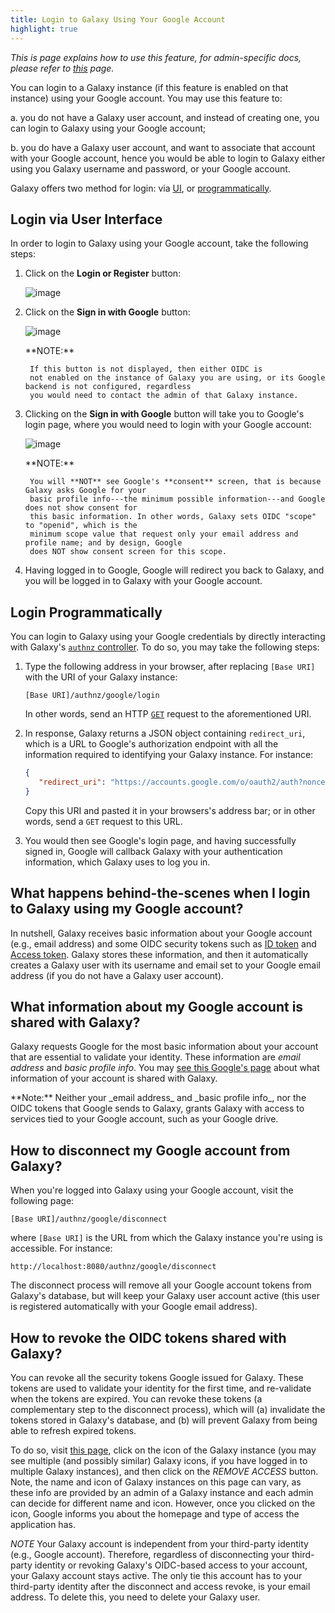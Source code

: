 ```yaml
---
title: Login to Galaxy Using Your Google Account
highlight: true
---
```


_This is page explains how to use this feature, for admin-specific docs, please refer to [this](/src/authnz/config/oidc/idps/google/index.md) page._

You can login to a Galaxy instance (if this feature is enabled on that instance) using your Google account. You 
may use this feature to: 

a. you do not have a Galaxy user account, and instead of creating one, you can login to Galaxy 
using your Google account;

b. you do have a Galaxy user account, and want to associate that account with your Google account, 
hence you would be able to login to Galaxy either using you Galaxy username and password, or 
your Google account. 

Galaxy offers two method for login: via [UI](#login-via-user-interface), or [programmatically](#login-programmatically). 


## Login via User Interface 

In order to login to Galaxy using your Google account, take the following steps:

1. Click on the **Login or Register** button:

    ![image](/src/authnz/use/oidc/idps/google/01.png)

2. Click on the **Sign in with Google** button:

    ![image](/src/authnz/use/oidc/idps/google/02.png)

    <div class="alert alert-info" role="alert">
        **NOTE:**
        
        If this button is not displayed, then either OIDC is 
        not enabled on the instance of Galaxy you are using, or its Google backend is not configured, regardless 
        you would need to contact the admin of that Galaxy instance.
    </div>

3. Clicking on the **Sign in with Google** button will take you to Google's login page, 
where you would need to login with your Google account:

    ![image](/src/authnz/use/oidc/idps/google/03.png)
    
    <div class="alert alert-info" role="alert">
        **NOTE:**
        
        You will **NOT** see Google's **consent** screen, that is because Galaxy asks Google for your
        basic profile info---the minimum possible information---and Google does not show consent for 
        this basic information. In other words, Galaxy sets OIDC "scope" to "openid", which is the
        minimum scope value that request only your email address and profile name; and by design, Google
        does NOT show consent screen for this scope.
    </div>


4. Having logged in to Google, Google will redirect you back to 
Galaxy, and you will be logged in to Galaxy with your Google account.

## Login Programmatically

You can login to Galaxy using your Google credentials by directly interacting with Galaxy's 
[`authnz` controller](https://github.com/galaxyproject/galaxy/blob/eba0eb6f0865679c09e9896c410957bc6cb2927a/lib/galaxy/webapps/galaxy/controllers/authnz.py#L17). 
To do so, you may take the following steps:

1. Type the following address in your browser, after replacing `[Base URI]` with the URI of your Galaxy instance:

    ```
    [Base URI]/authnz/google/login
    ```

    In other words, send an HTTP [`GET`](https://www.w3.org/Protocols/rfc2616/rfc2616-sec9.html#sec9.3) request to the 
    aforementioned URI.

2. In response, Galaxy returns a JSON object containing `redirect_uri`, which is a URL to Google's 
authorization endpoint with all the information required to identifying your Galaxy instance. For instance:

    ```json
    {
       "redirect_uri": "https://accounts.google.com/o/oauth2/auth?nonce= ... &state= ... &redirect_uri=http://localhost:8080/authnz/google/callback&prompt=consent&response_type=code&client_id= ... .apps.googleusercontent.com&scope=openid+email+profile&access_type=offline",
    }
    ```

    Copy this URI and pasted it in your browsers's address bar; or in other words, send a `GET` request to this URL.

3. You would then see Google's login page, and having successfully signed in, Google will callback Galaxy with 
your authentication information, which Galaxy uses to log you in.  



## What happens behind-the-scenes when I login to Galaxy using my Google account?
In nutshell, Galaxy receives basic information about your Google account (e.g., email address) and some OIDC security
tokens such as [ID token](http://openid.net/specs/openid-connect-core-1_0.html#IDToken) and 
[Access token](https://www.oauth.com/oauth2-servers/access-tokens/). Galaxy stores these information, and 
then it automatically creates a Galaxy user with its username and email set to your Google email address
(if you do not have a Galaxy user account).

## What information about my Google account is shared with Galaxy?
Galaxy requests Google for the most basic information about your account that are essential to validate your identity.
These information are _email address_ and _basic profile info_. 
You may [see this Google's page](https://developers.google.com/identity/protocols/googlescopes#openid_connect) 
about what information of your account is shared with Galaxy. 


<div class="alert alert-info" role="alert">
    **Note:**
    Neither your _email address_ and _basic profile info_, nor the OIDC tokens that Google sends to Galaxy, 
    grants Galaxy with access to services tied to your Google account, such as your Google drive.
</div> 


## How to disconnect my Google account from Galaxy? 
When you're logged into Galaxy using your Google account, visit the following page:

```
[Base URI]/authnz/google/disconnect
```

where `[Base URI]` is the URL from which the Galaxy instance you're using is accessible. For instance:

```
http://localhost:8080/authnz/google/disconnect
```

The disconnect process will remove all your Google account tokens from Galaxy's database, but 
will keep your Galaxy user account active (this user is registered automatically with your Google email address).


## How to revoke the OIDC tokens shared with Galaxy?
You can revoke all the security tokens Google issued for Galaxy. These tokens are used to validate your identity for
the first time, and re-validate when the tokens are expired. You can revoke these tokens (a complementary step to 
the disconnect process), which will (a) invalidate the tokens stored in Galaxy's database, and (b) will prevent Galaxy
from being able to refresh expired tokens. 

To do so, visit [this page](https://myaccount.google.com/permissions), click on the icon of the Galaxy
instance (you may see multiple (and possibly similar) Galaxy icons, if you have logged in to multiple Galaxy 
instances), and then click on the _REMOVE ACCESS_ button. Note, the name and icon of Galaxy instances
on this page can vary, as these info are provided by an admin of a Galaxy instance and each admin can decide for
different name and icon. However, once you clicked on the icon, Google informs you about the homepage and type of 
access the application has. 


_*NOTE*_
Your Galaxy account is independent from your third-party identity (e.g., Google account). Therefore, regardless of 
disconnecting your third-party identity or revoking Galaxy's OIDC-based access to your account, your Galaxy account
stays active. The only tie this account has to your third-party identity after the disconnect and access revoke, is
your email address. To delete this, you need to delete your Galaxy user. 